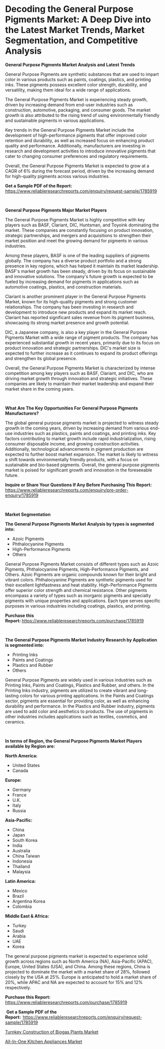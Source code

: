 <p><h1>Decoding the General Purpose Pigments Market: A Deep Dive into the Latest Market Trends, Market Segmentation, and Competitive Analysis</h1></p><p><strong>General Purpose Pigments Market Analysis and Latest Trends</strong></p>
<p><p>General Purpose Pigments are synthetic substances that are used to impart color in various products such as paints, coatings, plastics, and printing inks. These pigments possess excellent color strength, durability, and versatility, making them ideal for a wide range of applications.</p><p>The General Purpose Pigments Market is experiencing steady growth, driven by increasing demand from end-user industries such as construction, automotive, packaging, and consumer goods. The market growth is also attributed to the rising trend of using environmentally friendly and sustainable pigments in various applications.</p><p>Key trends in the General Purpose Pigments Market include the development of high-performance pigments that offer improved color retention and durability, as well as increased focus on enhancing product quality and performance. Additionally, manufacturers are investing in research and development activities to introduce innovative pigments that cater to changing consumer preferences and regulatory requirements.</p><p>Overall, the General Purpose Pigments Market is expected to grow at a CAGR of 6% during the forecast period, driven by the increasing demand for high-quality pigments across various industries.</p></p>
<p><strong>Get a Sample PDF of the Report:&nbsp;</strong> <a href="https://www.reliableresearchreports.com/enquiry/request-sample/1785919">https://www.reliableresearchreports.com/enquiry/request-sample/1785919</a></p>
<p>&nbsp;</p>
<p><strong>General Purpose Pigments Major Market Players</strong></p>
<p><p>The General Purpose Pigments Market is highly competitive with key players such as BASF, Clariant, DIC, Huntsman, and Toyoink dominating the market. These companies are constantly focusing on product innovation, strategic partnerships, and mergers and acquisitions to strengthen their market position and meet the growing demand for pigments in various industries.</p><p>Among these players, BASF is one of the leading suppliers of pigments globally. The company has a diverse product portfolio and a strong presence in key regions, which has helped it maintain its market leadership. BASF's market growth has been steady, driven by its focus on sustainable and innovative solutions. The company's future growth is expected to be fueled by increasing demand for pigments in applications such as automotive coatings, plastics, and construction materials.</p><p>Clariant is another prominent player in the General Purpose Pigments Market, known for its high-quality pigments and strong customer relationships. The company has been investing in research and development to introduce new products and expand its market reach. Clariant has reported significant sales revenue from its pigment business, showcasing its strong market presence and growth potential.</p><p>DIC, a Japanese company, is also a key player in the General Purpose Pigments Market with a wide range of pigment products. The company has experienced substantial growth in recent years, primarily due to its focus on product innovation and strategic partnerships. DIC's market size is expected to further increase as it continues to expand its product offerings and strengthen its global presence.</p><p>Overall, the General Purpose Pigments Market is characterized by intense competition among key players such as BASF, Clariant, and DIC, who are driving market growth through innovation and strategic initiatives. These companies are likely to maintain their market leadership and expand their market share in the coming years.</p></p>
<p>&nbsp;</p>
<p><strong>What Are The Key Opportunities For General Purpose Pigments Manufacturers?</strong></p>
<p><p>The global general purpose pigments market is projected to witness steady growth in the coming years, driven by increasing demand from various end-use industries such as plastics, paints and coatings, and printing inks. Key factors contributing to market growth include rapid industrialization, rising consumer disposable income, and growing construction activities. Additionally, technological advancements in pigment production are expected to further boost market expansion. The market is likely to witness a shift towards environmentally friendly products, with a focus on sustainable and bio-based pigments. Overall, the general purpose pigments market is poised for significant growth and innovation in the foreseeable future.</p></p>
<p><strong>Inquire or Share Your Questions If Any Before Purchasing This Report:</strong> <a href="https://www.reliableresearchreports.com/enquiry/pre-order-enquiry/1785919">https://www.reliableresearchreports.com/enquiry/pre-order-enquiry/1785919</a></p>
<p>&nbsp;</p>
<p><strong>Market Segmentation</strong></p>
<p><strong>The General Purpose Pigments Market Analysis by types is segmented into:</strong></p>
<p><ul><li>Azoic Pigments</li><li>Phthalocyanine Pigments</li><li>High-Performance Pigments</li><li>Others</li></ul></p>
<p><p>General Purpose Pigments Market consists of different types such as Azoic Pigments, Phthalocyanine Pigments, High-Performance Pigments, and Others. Azoic Pigments are organic compounds known for their bright and vibrant colors. Phthalocyanine Pigments are synthetic pigments used for their excellent lightfastness and heat stability. High-Performance Pigments offer superior color strength and chemical resistance. Other pigments encompass a variety of types such as inorganic pigments and specialty pigments with unique properties and applications. Each type serves specific purposes in various industries including coatings, plastics, and printing.</p></p>
<p><strong>Purchase this Report:&nbsp;</strong><a href="https://www.reliableresearchreports.com/purchase/1785919">https://www.reliableresearchreports.com/purchase/1785919</a></p>
<p>&nbsp;</p>
<p><strong>The General Purpose Pigments Market Industry Research by Application is segmented into:</strong></p>
<p><ul><li>Printing Inks</li><li>Paints and Coatings</li><li>Plastics and Rubber</li><li>Others</li></ul></p>
<p><p>General Purpose Pigments are widely used in various industries such as Printing Inks, Paints and Coatings, Plastics and Rubber, and others. In the Printing Inks industry, pigments are utilized to create vibrant and long-lasting colors for various printing applications. In the Paints and Coatings sector, pigments are essential for providing color, as well as enhancing durability and performance. In the Plastics and Rubber industry, pigments are used to add color and aesthetics to products. The use of pigments in other industries includes applications such as textiles, cosmetics, and ceramics.</p></p>
<p>&nbsp;</p>
<p><strong>In terms of Region, the General Purpose Pigments Market Players available by Region are:</strong></p>
<p>
    <p> <strong> North America: </strong>
        <ul>
            <li>United States</li>
            <li>Canada</li>
        </ul>
        </p> 
    <p> <strong> Europe: </strong>
        <ul>
            <li>Germany</li>
            <li>France</li>
            <li>U.K.</li>
            <li>Italy</li>
            <li>Russia</li>
        </ul>
        </p> 
    <p> <strong> Asia-Pacific: </strong>
        <ul>
            <li>China</li>
            <li>Japan</li>
            <li>South Korea</li>
            <li>India</li>
            <li>Australia</li>
            <li>China Taiwan</li>
            <li>Indonesia</li>
            <li>Thailand</li>
            <li>Malaysia</li>
        </ul>
        </p> 
    <p> <strong> Latin America: </strong>
        <ul>
            <li>Mexico</li>
            <li>Brazil</li>
            <li>Argentina Korea</li>
            <li>Colombia</li>
        </ul>
        </p> 
    <p> <strong> Middle East & Africa: </strong>
        <ul>
            <li>Turkey</li>
            <li>Saudi</li>
            <li>Arabia</li>
            <li>UAE</li>
            <li>Korea</li>
        </ul>
    </p>
    </p>
<p><p>The general purpose pigments market is expected to experience solid growth across regions such as North America (NA), Asia-Pacific (APAC), Europe, United States (USA), and China. Among these regions, China is projected to dominate the market with a market share of 28%, followed closely by the USA at 25%. Europe is anticipated to hold a market share of 20%, while APAC and NA are expected to account for 15% and 12% respectively.</p></p>
<p><strong>Purchase this Report: </strong><a href="https://www.reliableresearchreports.com/purchase/1785919">https://www.reliableresearchreports.com/purchase/1785919</a></p>
<p>&nbsp;<strong>Get a Sample PDF of the Report:&nbsp;&nbsp;</strong><a href="https://www.reliableresearchreports.com/enquiry/request-sample/1785919">https://www.reliableresearchreports.com/enquiry/request-sample/1785919</a></p>
<p><strong></strong></p>
<p><p><a href="https://issuu.com/reportprime-2/docs/turnkey-construction-of-biogas-plants-market-size-">Turnkey Construction of Biogas Plants Market</a></p><p><a href="https://issuu.com/reportprime-2/docs/all-in-one-kitchen-appliances-market-size-2030.ppt">All-In-One Kitchen Appliances Market</a></p></p>